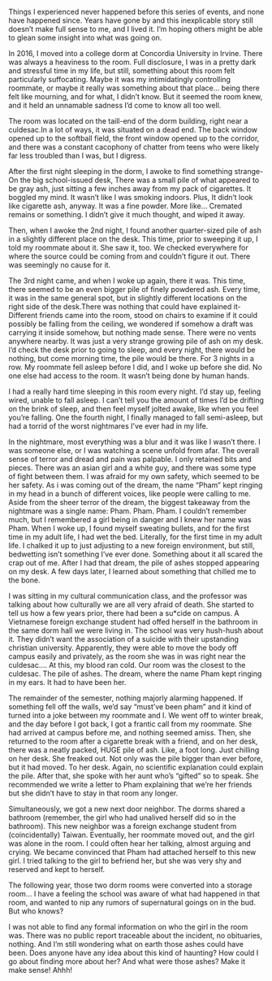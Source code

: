 Things I experienced never happened before this series of events, and none have happened since. Years have gone by and this inexplicable story still doesn’t make full sense to me, and I lived it. I’m hoping others might be able to glean some insight into what was going on.

In 2016, I moved into a college dorm at Concordia University in Irvine. There was always a heaviness to the room. Full disclosure, I was in a pretty dark and stressful time in my life, but still, something about this room felt particularly suffocating. Maybe it was my intimidatingly controlling roommate, or maybe it really was something about that place… being there felt like mourning, and for what, I didn’t know. But it seemed the room knew, and it held an unnamable sadness I’d come to know all too well.

The room was located on the taill-end of the dorm building, right near a culdesac.In a lot of ways, it was situated on a dead end. The back window opened up to the softball field, the front window opened up to the corridor, and there was a constant cacophony of chatter from teens who were likely far less troubled than I was, but I digress.

After the first night sleeping in the dorm, I awoke to find something strange- On the big school-issued desk, There was a small pile of what appeared to be gray ash, just sitting a few inches away from  my pack of cigarettes. It boggled my mind. It wasn’t like I was smoking indoors. Plus, It didn’t look like cigarette ash, anyway. It was a fine powder. More like… Cremated remains or something. I didn’t give it much thought, and wiped it away.

Then, when I awoke the 2nd night, I found another quarter-sized pile of ash in a slightly different place on the desk. This time, prior to sweeping it up, I told my roommate about it. She saw it, too. We checked everywhere for where the source could be coming from and couldn’t figure it out. There was seemingly no cause for it.

The 3rd night came, and when I woke up again, there it was. This time, there seemed to be an even bigger pile of finely powdered ash. Every time, it was in the same general spot, but in slightly different locations on the right side of the desk.There was nothing that could have explained it- Different friends came into the room, stood on chairs to examine if it could possibly be falling from the ceiling, we wondered if somehow a draft was carrying it inside somehow, but nothing made sense. There were no vents anywhere nearby. It was just a very strange growing pile of ash on my desk. I’d check the desk prior to going to sleep, and every night, there would be nothing, but come morning time, the pile would be there. For 3 nights in a row. My roommate fell asleep before I did, and I woke up before she did. No one else had access to the room. It wasn’t being done by human hands.

I had a really hard time sleeping in this room every night. I’d stay up, feeling wired, unable to fall asleep. I can’t tell you the amount of times I’d be drifting on the brink of sleep, and then feel myself jolted awake, like when you feel you’re falling. One the fourth night, I finally managed to fall semi-asleep, but had a torrid of the worst nightmares I’ve ever had in my life.

In the nightmare, most everything was a blur and it was like I wasn’t there. I was someone else, or I was watching a scene unfold from afar. The overall sense of terror and dread and pain was palpable. I only retained bits and pieces. There was an asian girl and a white guy, and there was some type of fight between them. I was afraid for my own safety, which seemed to be her safety. As i was coming out of the dream, the name “Pham” kept ringing in my head in a bunch of different voices, like people were calling to me. Aside from the sheer terror of the dream, the biggest takeaway from the nightmare was a single name: Pham. Pham. Pham. I couldn’t remember much, but I remembered a girl being in danger and I knew her name was Pham. When I woke up, I found myself sweating bullets, and for the first time in my adult life, I had wet the bed. Literally, for the first time in my adult life. I chalked it up to just adjusting to a new foreign environment, but still, bedwetting isn’t something I’ve ever done. Something about it all scared the crap out of me. After I had that dream, the pile of ashes stopped appearing on my desk. A few days later, I learned about something that chilled me to the bone.

I was sitting in my cultural communication class, and the professor  was talking about how culturally we are all very afraid of death. She started to tell us how a few years prior, there had been a su\*cide on campus. A Vietnamese foreign exchange student had offed herself in the bathroom in the same dorm hall we were living in. The school was very hush-hush about it. They didn’t want the association of a suicide with their upstanding christian university. Apparently, they were able to move the body off campus easily and privately, as the room she was in was right near the culdesac…. At this, my blood ran cold. Our room was the closest to the culdesac. The pile of ashes. The dream, where the name Pham kept ringing in my ears. It had to have been her.

The remainder of the semester, nothing majorly alarming happened. If something fell off the walls, we’d say “must’ve been pham” and it kind of turned into a joke between my roommate and I. We went off to winter break, and the day before I got back, I got a frantic call from my roommate. She had arrived at campus before me, and nothing seemed amiss. Then, she returned to the room after a cigarette break with a friend, and on her desk, there was a neatly packed, HUGE pile of ash. Like, a foot long. Just chilling on her desk. She freaked out. Not only was the pile bigger than ever before, but it had moved. To her desk. Again, no scientific explanation could explain the pile. After that, she spoke with her aunt who’s “gifted” so to speak. She recommended we write a letter to Pham explaining that we’re her friends but she didn’t have to stay in that room any longer.

Simultaneously, we got a new next door neighbor. The dorms shared a bathroom (remember, the girl who had unalived herself did so in the bathroom). This new neighbor was a foreign exchange student from (coincidentally) Taiwan. Eventually, her roommate moved out, and the girl was alone in the room. I could often hear her talking, almost arguing and crying. We became convinced that Pham had attached herself to this new girl. I tried talking to the girl to befriend her, but she was very shy and reserved and kept to herself.

The following year, those two dorm rooms were converted into a storage room… I have a feeling the school was aware of what had happened in that room, and wanted to nip any rumors of supernatural goings on in the bud. But who knows?

I was not able to find any formal information on who the girl in the room was. There was no public report traceable about the incident, no obituaries, nothing. And I’m still wondering what on earth those ashes could have been. Does anyone have any idea about this kind of haunting? How could I go about finding more about her? And what were those ashes? Make it make sense! Ahhh!

&#x200B;